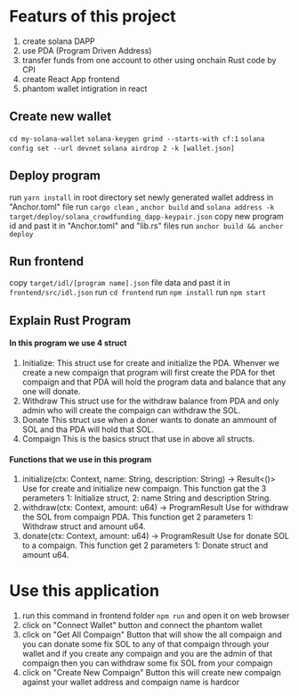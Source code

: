 # Featurs of this project
1. create solana DAPP
2. use PDA (Program Driven Address)
3. transfer funds from one account to other using onchain Rust code by CPI 
4. create React App frontend
5. phantom wallet intigration in react




## Create new wallet
`cd my-solana-wallet`
`solana-keygen grind --starts-with cf:1`
`solana config set --url devnet`
`solana airdrop 2 -k [wallet.json]`

## Deploy program
run `yarn install` in root directory
set newly generated wallet address in "Anchor.toml" file
run `cargo clean` , `anchor build` and `solana address -k target/deploy/solana_crowdfunding_dapp-keypair.json`
copy new program id and past it in "Anchor.toml" and "lib.rs" files
run `anchor build && anchor deploy`


## Run frontend
copy `target/idl/[program name].json` file data and past it in `frontend/src/idl.json`
run `cd frontend`
run `npm install`
run `npm start`


## Explain Rust Program
#### In this program we use 4 struct
1. Initialize:
    This struct use for create and initialize the PDA. Whenver we create a new compaign that program will first create the PDA for thet compaign and that PDA will hold the program data and balance that any one will donate.
2. Withdraw
    This struct use for the withdraw balance from PDA and only admin who will create the compaign can withdraw the SOL.
3. Donate
    This struct use when a doner wants to donate an ammount of SOL and tha PDA will hold that SOL.
4. Compaign
    This is the basics struct that use in above all structs.

#### Functions that we use in this program
1. initialize(ctx: Context<Initialize>, name: String, description: String) -> Result<()>
    Use for create and initialize new compaign. This function gat the 3 perameters 1: Initialize struct, 2: name String and description String. 
2. withdraw(ctx: Context<Withdraw>, amount: u64) -> ProgramResult
    Use for withdraw the SOL from compaign PDA. This function get 2 parameters 1: Withdraw struct and amount u64.
3. donate(ctx: Context<Donate>, amount: u64) -> ProgramResult 
    Use for donate SOL to a compaign. This function get 2 parameters 1: Donate struct and amount u64.


# Use this application
1. run  this command in frontend folder `npm run` and open it on web browser
2. click on "Connect Wallet" button and connect the phantom wallet
3. click on "Get All Compaign" Button that will show the all compaign and you can donate some fix SOL to any of that compaign through your wallet and if you create any compaign and you are the admin of that compaign then you can withdraw some fix SOL from your compaign
4. click on "Create New Compaign" Button this will create new compaign against your wallet address and compaign name is hardcor